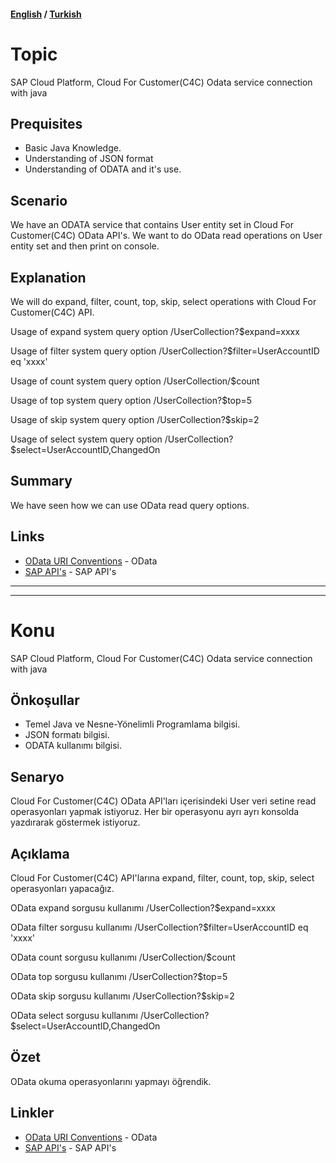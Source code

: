 #### [English](#topic) / [Turkish](#konu)

# Topic

SAP Cloud Platform, Cloud For Customer(C4C) Odata service connection with java

## Prequisites

*   Basic Java Knowledge.
*   Understanding of JSON format
*   Understanding of ODATA and it's use.

## Scenario

We have an ODATA service that contains User entity set in Cloud For Customer(C4C) OData API's. We want to do OData read operations on User entity set and then print on console.

## Explanation

We will do expand, filter, count, top, skip, select operations with Cloud For Customer(C4C) API.

Usage of expand system query option
/UserCollection?$expand=xxxx

Usage of filter system query option
/UserCollection?$filter=UserAccountID eq 'xxxx'

Usage of count system query option
/UserCollection/$count

Usage of top system query option
/UserCollection?$top=5

Usage of skip system query option
/UserCollection?$skip=2

Usage of select system query option
/UserCollection?$select=UserAccountID,ChangedOn

## Summary

We have seen how we can use OData read query options.

## Links

* [OData URI Conventions](http://www.odata.org/documentation/odata-version-2-0/uri-conventions/) - OData
* [SAP API's](https://api.sap.com/) - SAP API's

---
---

# Konu

SAP Cloud Platform, Cloud For Customer(C4C) Odata service connection with java

## Önkoşullar

*   Temel Java ve Nesne-Yönelimli Programlama bilgisi.
*   JSON formatı bilgisi.
*   ODATA kullanımı bilgisi.

## Senaryo

Cloud For Customer(C4C) OData API'ları içerisindeki User veri setine read operasyonları yapmak istiyoruz. Her bir operasyonu ayrı ayrı konsolda yazdırarak göstermek istiyoruz.

## Açıklama

Cloud For Customer(C4C) API'larına expand, filter, count, top, skip, select operasyonları yapacağız.

OData expand sorgusu kullanımı
/UserCollection?$expand=xxxx

OData filter sorgusu kullanımı
/UserCollection?$filter=UserAccountID eq 'xxxx'

OData count sorgusu kullanımı
/UserCollection/$count

OData top sorgusu kullanımı
/UserCollection?$top=5

OData skip sorgusu kullanımı
/UserCollection?$skip=2

OData select sorgusu kullanımı
/UserCollection?$select=UserAccountID,ChangedOn

## Özet

OData okuma operasyonlarını yapmayı öğrendik.

## Linkler

* [OData URI Conventions](http://www.odata.org/documentation/odata-version-2-0/uri-conventions/) - OData
* [SAP API's](https://api.sap.com/) - SAP API's
